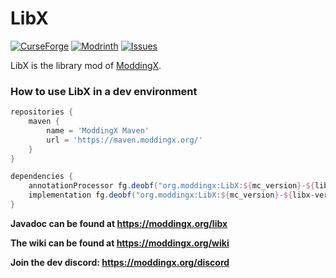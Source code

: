 # LibX

[![CurseForge](https://cf.way2muchnoise.eu/full_412525_downloads.svg)](https://www.curseforge.com/minecraft/mc-mods/libx)
[![Modrinth](https://img.shields.io/modrinth/dt/qEH6GYul?color=00AF5C&logo=modrinth)](https://modrinth.com/mod/libx)
[![Issues](https://img.shields.io/github/issues/noeppi-noeppi/LibX)](https://github.com/noeppi-noeppi/LibX/issues)

LibX is the library mod of [ModdingX](https://moddingx.org/).

### How to use LibX in a dev environment

```groovy
repositories {
    maven {
        name = 'ModdingX Maven'
        url = 'https://maven.moddingx.org/'
    }
}

dependencies {
    annotationProcessor fg.deobf("org.moddingx:LibX:${mc_version}-${libx-version}")
    implementation fg.deobf("org.moddingx:LibX:${mc_version}-${libx-version}")
}
```

**Javadoc can be found at https://moddingx.org/libx**

**The wiki can be found at https://moddingx.org/wiki**

**Join the dev discord: https://moddingx.org/discord**
